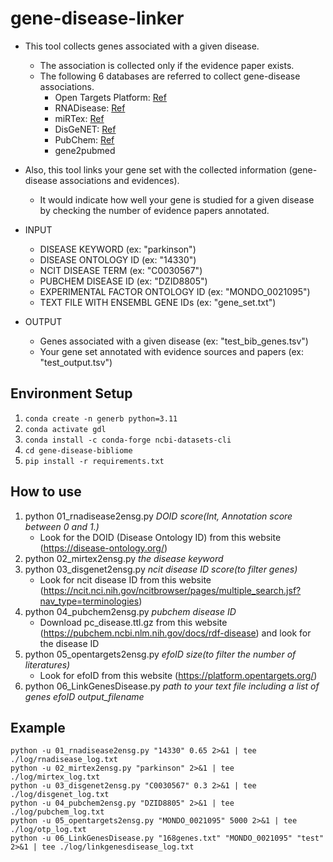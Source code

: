 # gene-disease-linker
- This tool collects genes associated with a given disease.
    - The association is collected only if the evidence paper exists.
    - The following 6 databases are referred to collect gene-disease associations.
        - Open Targets Platform: [Ref](https://doi.org/10.1093/nar/gkac1046)
        - RNADisease: [Ref](https://doi.org/10.1093/nar/gkac814)
        - miRTex: [Ref](10.1371/journal.pcbi.1004391)
        - DisGeNET: [Ref](https://doi.org/10.1093/nar/gkw943)
        - PubChem: [Ref](https://ceur-ws.org/Vol-3415/paper-4.pdf)
        - gene2pubmed

- Also, this tool links your gene set with the collected information (gene-disease associations and evidences).
    - It would indicate how well your gene is studied for a given disease by checking the number of evidence papers annotated.

- INPUT
    - DISEASE KEYWORD (ex: "parkinson")
    - DISEASE ONTOLOGY ID (ex: "14330")
    - NCIT DISEASE TERM (ex: "C0030567")
    - PUBCHEM DISEASE ID (ex: "DZID8805")
    - EXPERIMENTAL FACTOR ONTOLOGY ID (ex: "MONDO_0021095")
    - TEXT FILE WITH ENSEMBL GENE IDs (ex: "gene_set.txt")

- OUTPUT
    - Genes associated with a given disease (ex: "test_bib_genes.tsv")
    - Your gene set annotated with evidence sources and papers (ex: "test_output.tsv")


## Environment Setup
1. `conda create -n generb python=3.11`
2. `conda activate gdl`
3. `conda install -c conda-forge ncbi-datasets-cli`
3. `cd gene-disease-bibliome`
4. `pip install -r requirements.txt`


## How to use
1. python 01_rnadisease2ensg.py *DOID* *score(Int, Annotation score between 0 and 1.)*
    - Look for the DOID (Disease Ontology ID) from this website (https://disease-ontology.org/)
2. python 02_mirtex2ensg.py *the disease keyword*
3. python 03_disgenet2ensg.py *ncit disease ID* *score(to filter genes)*
    - Look for ncit disease ID from this website (https://ncit.nci.nih.gov/ncitbrowser/pages/multiple_search.jsf?nav_type=terminologies)
4. python 04_pubchem2ensg.py *pubchem disease ID*
    - Download pc_disease.ttl.gz from this website (https://pubchem.ncbi.nlm.nih.gov/docs/rdf-disease) and look for the disease ID
5. python 05_opentargets2ensg.py *efoID* *size(to filter the number of literatures)*
    - Look for efoID from this website (https://platform.opentargets.org/)
6. python 06_LinkGenesDisease.py *path to your text file including a list of genes* *efoID* *output_filename*


## Example 
```
python -u 01_rnadisease2ensg.py "14330" 0.65 2>&1 | tee ./log/rnadisease_log.txt 
python -u 02_mirtex2ensg.py "parkinson" 2>&1 | tee ./log/mirtex_log.txt
python -u 03_disgenet2ensg.py "C0030567" 0.3 2>&1 | tee ./log/disgenet_log.txt
python -u 04_pubchem2ensg.py "DZID8805" 2>&1 | tee ./log/pubchem_log.txt
python -u 05_opentargets2ensg.py "MONDO_0021095" 5000 2>&1 | tee ./log/otp_log.txt
python -u 06_LinkGenesDisease.py "168genes.txt" "MONDO_0021095" "test" 2>&1 | tee ./log/linkgenesdisease_log.txt
```
